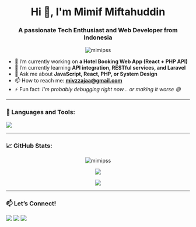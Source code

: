 <h1 align="center">Hi 👋, I'm Mimif Miftahuddin</h1>
<h3 align="center">A passionate Tech Enthusiast and Web Developer from Indonesia</h3>

<p align="center">
  <img src="https://komarev.com/ghpvc/?username=mimipss&label=Profile%20views&color=0e75b6&style=flat" alt="mimipss" />
</p>

- 🔭 I’m currently working on **a Hotel Booking Web App (React + PHP API)**  
- 🌱 I’m currently learning **API integration, RESTful services, and Laravel**  
- 💬 Ask me about **JavaScript, React, PHP, or System Design**  
- 📫 How to reach me: **mivzzajaa@gmail.com**  
- ⚡ Fun fact: *I'm probably debugging right now... or making it worse 😅*

---

### 🚀 Languages and Tools:
<p align="left">
  <img src="https://skillicons.dev/icons?i=js,react,php,mysql,html,css,tailwind,laravel,vscode,github,git" />
</p>

---

### 📈 GitHub Stats:
<p align="center">
  <img src="https://github-readme-stats.vercel.app/api?username=mimipss&show_icons=true&theme=radical" alt="mimipss" />
</p>

<p align="center">
  <img src="https://github-readme-streak-stats.herokuapp.com/?user=mimipss&theme=radical" />
</p>

<p align="center">
  <img src="https://github-readme-stats.vercel.app/api/top-langs/?username=mimipss&layout=compact&theme=radical" />
</p>

---

### 📫 Let’s Connect!
<p align="left">
  <a href="https://linkedin.com/in/your-link" target="_blank"><img src="[https://img.shields.io/badge/LinkedIn-blue?logo=linkedin&style=for-the-badge]      (https://www.linkedin.com/in/mimif-miftahuddin-a54b16290?utm_source=share&utm_campaign=share_via&utm_content=profile&utm_medium=ios_app)" /></a>
  <a href="mailto:mivzzajaa@gmail.com"><img src="https://img.shields.io/badge/Email-D14836?style=for-the-badge&logo=gmail&logoColor=white" /></a>
  <a href="https://instagram.com/yourusername" target="_blank"><img src="https://img.shields.io/badge/Instagram-E4405F?style=for-the-badge&logo=instagram&logoColor=white" /></a>
</p>
